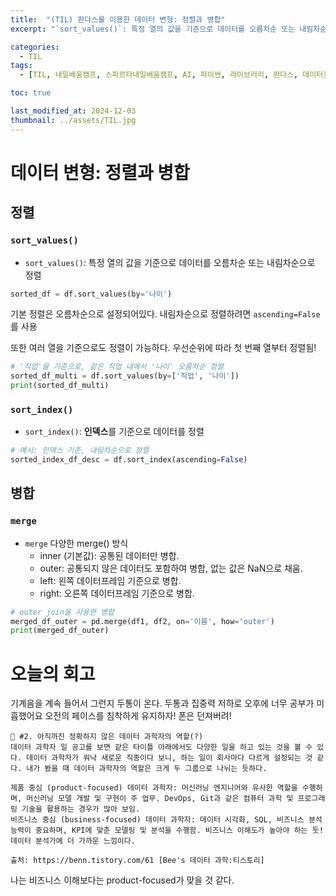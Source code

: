 ```yaml
---
title:  "(TIL) 판다스를 이용한 데이터 변형: 정렬과 병합"
excerpt: "`sort_values()`: 특정 열의 값을 기준으로 데이터를 오름차순 또는 내림차순으로 정렬"

categories:
  - TIL
tags:
  - [TIL, 내일배움캠프, 스파르타내일배움캠프, AI, 파이썬, 라이브러리, 판다스, 데이터프레임, 정렬, 병합]

toc: true

last_modified_at: 2024-12-03
thumbnail: ../assets/TIL.jpg
---
```


# 데이터 변형: 정렬과 병합
## 정렬
### `sort_values()`
- `sort_values()`: 특정 열의 값을 기준으로 데이터를 오름차순 또는 내림차순으로 정렬
```py
sorted_df = df.sort_values(by='나이')
```
기본 정렬은 오름차순으로 설정되어있다. 내림차순으로 정렬하려면 `ascending=False`를 사용

또한 여러 열을 기준으로도 정렬이 가능하다. 우선순위에 따라 첫 번째 열부터 정렬됨!
```py
# '직업'을 기준으로, 같은 직업 내에서 '나이' 오름차순 정렬
sorted_df_multi = df.sort_values(by=['직업', '나이'])
print(sorted_df_multi)
```

### `sort_index()`
- `sort_index()`: **인덱스**를 기준으로 데이터를 정렬
```py
# 예시: 인덱스 기준, 내림차순으로 정렬
sorted_index_df_desc = df.sort_index(ascending=False)
```
## 병합
### `merge`
- `merge`
  다양한 merge() 방식
  - inner (기본값): 공통된 데이터만 병합.
  - outer: 공통되지 않은 데이터도 포함하여 병합, 없는 값은 NaN으로 채움.
  - left: 왼쪽 데이터프레임 기준으로 병합.
  - right: 오른쪽 데이터프레임 기준으로 병합.
```py
# outer join을 사용한 병합
merged_df_outer = pd.merge(df1, df2, on='이름', how='outer')
print(merged_df_outer)
```

# 오늘의 회고
기계음을 계속 들어서 그런지 두통이 온다. 두통과 집중력 저하로 오후에 너무 공부가 미흡했어요
오전의 페이스를 침착하게 유지하자! 폰은 던져버려!

```
💭 #2. 아직까진 정확하지 않은 데이터 과학자의 역할(?)
데이터 과학자 일 공고를 보면 같은 타이틀 아래에서도 다양한 일을 하고 있는 것을 볼 수 있다. 데이터 과학자가 워낙 새로운 직종이다 보니, 하는 일이 회사마다 다르게 설정되는 것 같다. 내가 봤을 때 데이터 과학자의 역할은 크게 두 그룹으로 나뉘는 듯하다.

제품 중심 (product-focused) 데이터 과학자: 머신러닝 엔지니어와 유사한 역할을 수행하며, 머신러닝 모델 개발 및 구현이 주 업무. DevOps, Git과 같은 컴퓨터 과학 및 프로그래밍 기술을 활용하는 경우가 많아 보임.
비즈니스 중심 (business-focused) 데이터 과학자: 데이터 시각화, SQL, 비즈니스 분석 능력이 중요하며, KPI에 맞춘 모델링 및 분석을 수행함. 비즈니스 이해도가 높아야 하는 듯! 데이터 분석가에 더 가까운 느낌이다.

출처: https://benn.tistory.com/61 [Bee's 데이터 과학:티스토리]
```
나는 비즈니스 이해보다는 product-focused가 맞을 것 같다.